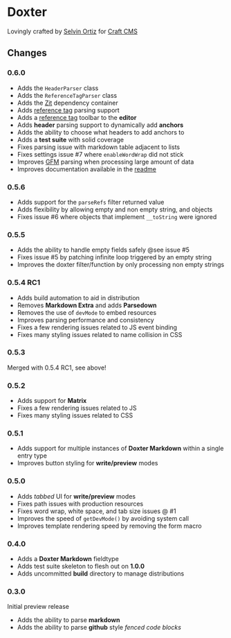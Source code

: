 # Doxter

Lovingly crafted by [Selvin Ortiz][developer] for [Craft CMS][craft]

## Changes

### 0.6.0
* Adds the `HeaderParser` class
* Adds the `ReferenceTagParser` class
* Adds the [Zit][zit] dependency container
* Adds [reference tag][refTags] parsing support
* Adds a [reference tag][refTags] toolbar to the **editor**
* Adds **header** parsing support to dynamically add **anchors**
* Adds the ability to choose what headers to add anchors to
* Adds a **test suite** with solid coverage
* Fixes parsing issue with markdown table adjacent to lists
* Fixes settings issue #7 where `enableWordWrap` did not stick
* Improves [GFM][gfm] parsing when processing large amount of data
* Improves documentation available in the [readme][readme]

### 0.5.6
* Adds support for the `parseRefs` filter returned value
* Adds flexibility by allowing empty and non empty string, and objects
* Fixes issue #6 where objects that implement `__toString` were ignored

### 0.5.5
* Adds the ability to handle empty fields safely @see issue #5
* Fixes issue #5 by patching infinite loop triggered by an empty string
* Improves the doxter filter/function by only processing non empty strings

### 0.5.4 RC1
* Adds build automation to aid in distribution
* Removes **Markdown Extra** and adds **Parsedown**
* Removes the use of `devMode` to embed resources
* Improves parsing performance and consistency
* Fixes a few rendering issues related to JS event binding
* Fixes many styling issues related to name collision in CSS

### 0.5.3
Merged with 0.5.4 RC1, see above!

### 0.5.2
* Adds support for **Matrix**
* Fixes a few rendering issues related to JS
* Fixes many styling issues related to CSS

### 0.5.1
* Adds support for multiple instances of **Doxter Markdown** within a single entry type
* Improves button styling for **write/preview** modes

### 0.5.0
* Adds _tabbed_ UI for **write/preview** modes
* Fixes path issues with production resources
* Fixes word wrap, white space, and tab size issues  @ #1
* Improves the speed of `getDevMode()` by avoiding system call
* Improves template rendering speed by removing the form macro

### 0.4.0
* Adds a **Doxter Markdown** fieldtype
* Adds test suite skeleton to flesh out on **1.0.0**
* Adds uncommitted **build** directory to manage distributions

### 0.3.0
Initial preview release

* Adds the ability to parse **markdown**
* Adds the ability to parse **github** style _fenced code blocks_

[craft]:http://buildwithcraft.com "Craft CMS"
[developer]:http://twitter.com/selvinortiz "@selvinortiz"
[readme]:https://github.com/selvinortiz/craft.doxter/blob/master/README.md "The Readme"
[refTags]:http://buildwithcraft.com/docs/reference-tags "Reference Tags"
[gfm]: https://help.github.com/articles/github-flavored-markdown "Github Flavored Markdown"
[zit]:https://github.com/selvinortiz/zit "Zit"